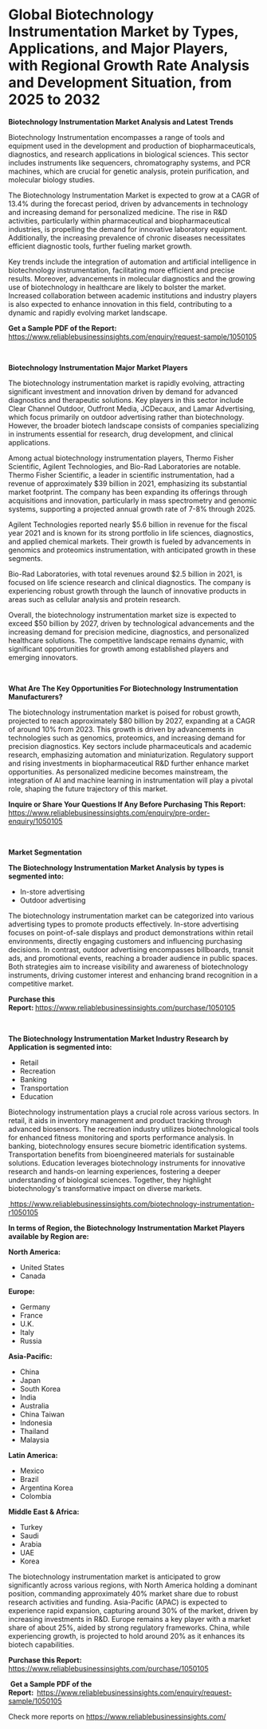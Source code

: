 <p><h1>Global Biotechnology Instrumentation Market by Types, Applications, and Major Players, with Regional Growth Rate Analysis and Development Situation, from 2025 to 2032</h1></p><p><strong>Biotechnology Instrumentation Market Analysis and Latest Trends</strong></p>
<p><p>Biotechnology Instrumentation encompasses a range of tools and equipment used in the development and production of biopharmaceuticals, diagnostics, and research applications in biological sciences. This sector includes instruments like sequencers, chromatography systems, and PCR machines, which are crucial for genetic analysis, protein purification, and molecular biology studies.</p><p>The Biotechnology Instrumentation Market is expected to grow at a CAGR of 13.4% during the forecast period, driven by advancements in technology and increasing demand for personalized medicine. The rise in R&D activities, particularly within pharmaceutical and biopharmaceutical industries, is propelling the demand for innovative laboratory equipment. Additionally, the increasing prevalence of chronic diseases necessitates efficient diagnostic tools, further fueling market growth. </p><p>Key trends include the integration of automation and artificial intelligence in biotechnology instrumentation, facilitating more efficient and precise results. Moreover, advancements in molecular diagnostics and the growing use of biotechnology in healthcare are likely to bolster the market. Increased collaboration between academic institutions and industry players is also expected to enhance innovation in this field, contributing to a dynamic and rapidly evolving market landscape.</p></p>
<p><strong>Get a Sample PDF of the Report:&nbsp;</strong> <a href="https://www.reliablebusinessinsights.com/enquiry/request-sample/1050105?utm_campaign=3035&utm_medium=2&utm_source=Github&utm_content=ia&utm_term=11042025&utm_id=biotechnology-instrumentation">https://www.reliablebusinessinsights.com/enquiry/request-sample/1050105</a></p>
<p>&nbsp;</p>
<p><strong>Biotechnology Instrumentation Major Market Players</strong></p>
<p><p>The biotechnology instrumentation market is rapidly evolving, attracting significant investment and innovation driven by demand for advanced diagnostics and therapeutic solutions. Key players in this sector include Clear Channel Outdoor, Outfront Media, JCDecaux, and Lamar Advertising, which focus primarily on outdoor advertising rather than biotechnology. However, the broader biotech landscape consists of companies specializing in instruments essential for research, drug development, and clinical applications.</p><p>Among actual biotechnology instrumentation players, Thermo Fisher Scientific, Agilent Technologies, and Bio-Rad Laboratories are notable. Thermo Fisher Scientific, a leader in scientific instrumentation, had a revenue of approximately $39 billion in 2021, emphasizing its substantial market footprint. The company has been expanding its offerings through acquisitions and innovation, particularly in mass spectrometry and genomic systems, supporting a projected annual growth rate of 7-8% through 2025.</p><p>Agilent Technologies reported nearly $5.6 billion in revenue for the fiscal year 2021 and is known for its strong portfolio in life sciences, diagnostics, and applied chemical markets. Their growth is fueled by advancements in genomics and proteomics instrumentation, with anticipated growth in these segments.</p><p>Bio-Rad Laboratories, with total revenues around $2.5 billion in 2021, is focused on life science research and clinical diagnostics. The company is experiencing robust growth through the launch of innovative products in areas such as cellular analysis and protein research.</p><p>Overall, the biotechnology instrumentation market size is expected to exceed $50 billion by 2027, driven by technological advancements and the increasing demand for precision medicine, diagnostics, and personalized healthcare solutions. The competitive landscape remains dynamic, with significant opportunities for growth among established players and emerging innovators.</p></p>
<p>&nbsp;</p>
<p><strong>What Are The Key Opportunities For Biotechnology Instrumentation Manufacturers?</strong></p>
<p><p>The biotechnology instrumentation market is poised for robust growth, projected to reach approximately $80 billion by 2027, expanding at a CAGR of around 10% from 2023. This growth is driven by advancements in technologies such as genomics, proteomics, and increasing demand for precision diagnostics. Key sectors include pharmaceuticals and academic research, emphasizing automation and miniaturization. Regulatory support and rising investments in biopharmaceutical R&D further enhance market opportunities. As personalized medicine becomes mainstream, the integration of AI and machine learning in instrumentation will play a pivotal role, shaping the future trajectory of this market.</p></p>
<p><strong>Inquire or Share Your Questions If Any Before Purchasing This Report:</strong> <a href="https://www.reliablebusinessinsights.com/enquiry/pre-order-enquiry/1050105?utm_campaign=3035&utm_medium=2&utm_source=Github&utm_content=ia&utm_term=11042025&utm_id=biotechnology-instrumentation">https://www.reliablebusinessinsights.com/enquiry/pre-order-enquiry/1050105</a></p>
<p>&nbsp;</p>
<p><strong>Market Segmentation</strong></p>
<p><strong>The Biotechnology Instrumentation Market Analysis by types is segmented into:</strong></p>
<p><ul><li>In-store advertising</li><li>Outdoor advertising</li></ul></p>
<p><p>The biotechnology instrumentation market can be categorized into various advertising types to promote products effectively. In-store advertising focuses on point-of-sale displays and product demonstrations within retail environments, directly engaging customers and influencing purchasing decisions. In contrast, outdoor advertising encompasses billboards, transit ads, and promotional events, reaching a broader audience in public spaces. Both strategies aim to increase visibility and awareness of biotechnology instruments, driving customer interest and enhancing brand recognition in a competitive market.</p></p>
<p><strong>Purchase this Report:&nbsp;</strong><a href="https://www.reliablebusinessinsights.com/purchase/1050105?utm_campaign=3035&utm_medium=2&utm_source=Github&utm_content=ia&utm_term=11042025&utm_id=biotechnology-instrumentation">https://www.reliablebusinessinsights.com/purchase/1050105</a></p>
<p>&nbsp;</p>
<p><strong>The Biotechnology Instrumentation Market Industry Research by Application is segmented into:</strong></p>
<p><ul><li>Retail</li><li>Recreation</li><li>Banking</li><li>Transportation</li><li>Education</li></ul></p>
<p><p>Biotechnology instrumentation plays a crucial role across various sectors. In retail, it aids in inventory management and product tracking through advanced biosensors. The recreation industry utilizes biotechnological tools for enhanced fitness monitoring and sports performance analysis. In banking, biotechnology ensures secure biometric identification systems. Transportation benefits from bioengineered materials for sustainable solutions. Education leverages biotechnology instruments for innovative research and hands-on learning experiences, fostering a deeper understanding of biological sciences. Together, they highlight biotechnology's transformative impact on diverse markets.</p></p>
<p><a href="https://www.reliablebusinessinsights.com/biotechnology-instrumentation-r1050105?utm_campaign=3035&utm_medium=2&utm_source=Github&utm_content=ia&utm_term=11042025&utm_id=biotechnology-instrumentation">&nbsp;https://www.reliablebusinessinsights.com/biotechnology-instrumentation-r1050105</a></p>
<p><strong>In terms of Region, the Biotechnology Instrumentation Market Players available by Region are:</strong></p>
<p>
    <p> <strong> North America: </strong>
        <ul>
            <li>United States</li>
            <li>Canada</li>
        </ul>
        </p> 
    <p> <strong> Europe: </strong>
        <ul>
            <li>Germany</li>
            <li>France</li>
            <li>U.K.</li>
            <li>Italy</li>
            <li>Russia</li>
        </ul>
        </p> 
    <p> <strong> Asia-Pacific: </strong>
        <ul>
            <li>China</li>
            <li>Japan</li>
            <li>South Korea</li>
            <li>India</li>
            <li>Australia</li>
            <li>China Taiwan</li>
            <li>Indonesia</li>
            <li>Thailand</li>
            <li>Malaysia</li>
        </ul>
        </p> 
    <p> <strong> Latin America: </strong>
        <ul>
            <li>Mexico</li>
            <li>Brazil</li>
            <li>Argentina Korea</li>
            <li>Colombia</li>
        </ul>
        </p> 
    <p> <strong> Middle East & Africa: </strong>
        <ul>
            <li>Turkey</li>
            <li>Saudi</li>
            <li>Arabia</li>
            <li>UAE</li>
            <li>Korea</li>
        </ul>
    </p>
    </p>
<p><p>The biotechnology instrumentation market is anticipated to grow significantly across various regions, with North America holding a dominant position, commanding approximately 40% market share due to robust research activities and funding. Asia-Pacific (APAC) is expected to experience rapid expansion, capturing around 30% of the market, driven by increasing investments in R&D. Europe remains a key player with a market share of about 25%, aided by strong regulatory frameworks. China, while experiencing growth, is projected to hold around 20% as it enhances its biotech capabilities.</p></p>
<p><strong>Purchase this Report: </strong><a href="https://www.reliablebusinessinsights.com/purchase/1050105?utm_campaign=3035&utm_medium=2&utm_source=Github&utm_content=ia&utm_term=11042025&utm_id=biotechnology-instrumentation">https://www.reliablebusinessinsights.com/purchase/1050105</a></p>
<p>&nbsp;<strong>Get a Sample PDF of the Report:&nbsp;&nbsp;</strong><a href="https://www.reliablebusinessinsights.com/enquiry/request-sample/1050105?utm_campaign=3035&utm_medium=2&utm_source=Github&utm_content=ia&utm_term=11042025&utm_id=biotechnology-instrumentation">https://www.reliablebusinessinsights.com/enquiry/request-sample/1050105</a></p>
<p><strong></strong></p>
<p>Check more reports on <a href="https://www.reliablebusinessinsights.com/?utm_campaign=3035&utm_medium=2&utm_source=Github&utm_content=ia&utm_term=11042025&utm_id=biotechnology-instrumentation">https://www.reliablebusinessinsights.com/</a></p>